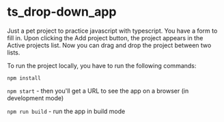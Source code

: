 # ts_drop-down_app
Just a pet project to practice javascript with typescript. You have a form to fill in. Upon clicking the Add project button, the project appears in the Active projects list. Now you can drag and drop the project between two lists.

To run the project locally, you have to run the following commands:

`npm install`

`npm start` - then you'll get a URL to see the app on a browser (in development mode)

`npm run build` - run the app in build mode
